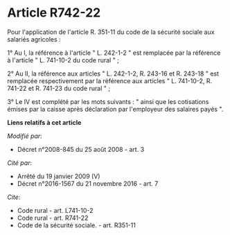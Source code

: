 # Article R742-22

Pour l'application de l'article R. 351-11 du code de la sécurité sociale aux salariés agricoles : 

1° Au I, la référence à l'article " L. 242-1-2 " est remplacée par la référence à l'article " L. 741-10-2 du code rural " ; 

2° Au II, la référence aux articles " L. 242-1-2, R. 243-16 et R. 243-18 " est remplacée respectivement par la référence aux
articles " L. 741-10-2, R. 741-22 et R. 741-23 du code rural " ; 

3°  Le IV est complété par les mots suivants : " ainsi que les cotisations émises par la caisse après déclaration par
l'employeur des salaires payés ".

**Liens relatifs à cet article**

_Modifié par_:

  - Décret n°2008-845 du 25 août 2008 - art. 3

_Cité par_:

  - Arrêté du 19 janvier 2009 (V)
  - Décret n°2016-1567 du 21 novembre 2016 - art. 7

_Cite_:

  - Code rural - art. L741-10-2
  - Code rural - art. R741-22
  - Code de la sécurité sociale. - art. R351-11
